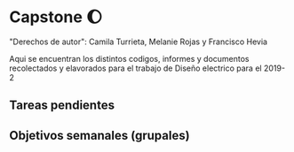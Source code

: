 # Capstone :waxing_gibbous_moon:

"Derechos de autor": Camila Turrieta, Melanie Rojas y Francisco Hevia 

Aqui se encuentran los distintos codigos, informes y documentos recolectados y elavorados para el trabajo de Diseño electrico para el 2019-2

## Tareas pendientes

## Objetivos semanales (grupales)

